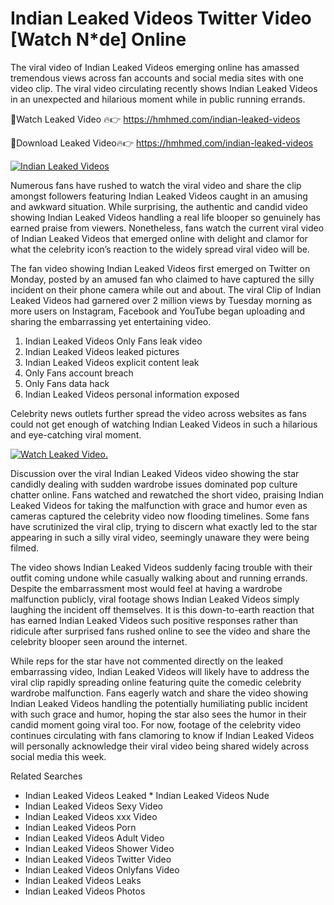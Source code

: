 ﻿# Indian Leaked Videos Twitter Video [Watch N*de] Online

The viral video of ﻿Indian Leaked Videos emerging online has amassed tremendous views across fan accounts and social media sites with one video clip. The viral video circulating recently shows ﻿Indian Leaked Videos in an unexpected and hilarious moment while in public running errands. 

🔴Watch Leaked Video 🔥👉  https://hmhmed.com/indian-leaked-videos 

🔴Download Leaked Video🔥👉  https://hmhmed.com/indian-leaked-videos 

[![Indian Leaked Videos](https://i.imgur.com/dJHk4Zq.gif)](https://hmhmed.com/indian-leaked-videos)

Numerous fans have rushed to watch the viral video and share the clip amongst followers featuring ﻿Indian Leaked Videos caught in an amusing and awkward situation. While surprising, the authentic and candid video showing ﻿Indian Leaked Videos handling a real life blooper so genuinely has earned praise from viewers. Nonetheless, fans watch the current viral video of ﻿Indian Leaked Videos that emerged online with delight and clamor for what the celebrity icon’s reaction to the widely spread viral video will be.

The fan video showing ﻿Indian Leaked Videos first emerged on Twitter on Monday, posted by an amused fan who claimed to have captured the silly incident on their phone camera while out and about. The viral Clip of ﻿Indian Leaked Videos had garnered over 2 million views by Tuesday morning as more users on Instagram, Facebook and YouTube began uploading and sharing the embarrassing yet entertaining video. 

1. ﻿Indian Leaked Videos Only Fans leak video
2. ﻿Indian Leaked Videos leaked pictures
3. ﻿Indian Leaked Videos explicit content leak
4. Only Fans account breach
5. Only Fans data hack
6. ﻿Indian Leaked Videos personal information exposed

Celebrity news outlets further spread the video across websites as fans could not get enough of watching ﻿Indian Leaked Videos in such a hilarious and eye-catching viral moment. 

[![Watch Leaked Video.](https://miro.medium.com/v2/resize:fit:828/format:webp/1*cilzJN44JGOrTw9NJCrNHA.gif "Watch Leaked Video")](https://hmhmed.com/indian-leaked-videos)

Discussion over the viral ﻿Indian Leaked Videos video showing the star candidly dealing with sudden wardrobe issues dominated pop culture chatter online. Fans watched and rewatched the short video, praising ﻿Indian Leaked Videos for taking the malfunction with grace and humor even as cameras captured the celebrity video now flooding timelines. Some fans have scrutinized the viral clip, trying to discern what exactly led to the star appearing in such a silly viral video, seemingly unaware they were being filmed.

The video shows ﻿Indian Leaked Videos suddenly facing trouble with their outfit coming undone while casually walking about and running errands. Despite the embarrassment most would feel at having a wardrobe malfunction publicly, viral footage shows ﻿Indian Leaked Videos simply laughing the incident off themselves. It is this down-to-earth reaction that has earned ﻿Indian Leaked Videos such positive responses rather than ridicule after surprised fans rushed online to see the video and share the celebrity blooper seen around the internet.  

While reps for the star have not commented directly on the leaked embarrassing video, ﻿Indian Leaked Videos will likely have to address the viral clip rapidly spreading online featuring quite the comedic celebrity wardrobe malfunction. Fans eagerly watch and share the video showing ﻿Indian Leaked Videos handling the potentially humiliating public incident with such grace and humor, hoping the star also sees the humor in their candid moment going viral too. For now, footage of the celebrity video continues circulating with fans clamoring to know if ﻿Indian Leaked Videos will personally acknowledge their viral video being shared widely across social media this week.

Related Searches
* ﻿Indian Leaked Videos Leaked
﻿* Indian Leaked Videos Nude
* ﻿Indian Leaked Videos Sexy Video
* ﻿Indian Leaked Videos xxx Video
* ﻿Indian Leaked Videos Porn
* ﻿Indian Leaked Videos Adult Video
* ﻿Indian Leaked Videos Shower Video
* ﻿Indian Leaked Videos Twitter Video
* ﻿Indian Leaked Videos Onlyfans Video
* ﻿Indian Leaked Videos Leaks
* ﻿Indian Leaked Videos Photos
